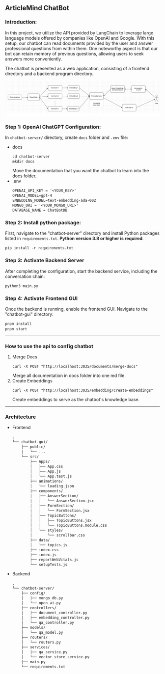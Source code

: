 ## ArticleMind ChatBot

### Introduction:

In this project, we utilize the API provided by LangChain to leverage large language models offered by companies like OpenAI and Google. With this setup, our chatbot can read documents provided by the user and answer professional questions from within them. One noteworthy aspect is that our bot can retain memory of previous questions, allowing users to seek answers more conveniently.

The chatbot is presented as a web application, consisting of a frontend directory and a backend program directory.

![plot](flowchart.png)
### Step 1: OpenAI ChatGPT Configuration:

In `chatbot-server/` directory, create `docs` folder and `.env` file:
- docs
    ```
    cd chatbot-server
    mkdir docs
    ```
    Move the documentation that you want the chatbot to learn into the docs folder.
- .env
    ```
    OPENAI_API_KEY = '<YOUR_KEY>'
    OPENAI_MODEL=gpt-4
    EMBEDDING_MODEL=text-embedding-ada-002
    MONGO_URI = '<YOUR_MONGO_URI>'
    DATABASE_NAME = ChatBotDB
    ```


### Step 2: Install python package:

First, navigate to the "chatbot-server" directory and install Python packages listed in `requirements.txt`. **Python version 3.8 or higher is required**.
    
```
pip install -r requirements.txt
```
    

### Step 3: Activate Backend Server

After completing the configuration, start the backend service, including the conversation chain:

```
python3 main.py
```


### Step 4: Activate Frontend GUI

Once the backend is running, enable the frontend GUI. Navigate to the "chatbot-gui" directory:

```bash
pnpm install
pnpm start
```

---

### How to use the api to config chatbot
1. Merge Docs
    ```
    curl -X POST "http://localhost:3035/documents/merge-docs"
    ```
    Merge all documentation in docs folder into one md file.
2. Create Embeddings
    ```
    curl -X POST "http://localhost:3035/embedding/create-embeddings"
    ```
    Create embeddings to serve as the chatbot's knowledge base. 


---

### Architecture
- Frontend
    ```
    .
    └── chatbot-gui/
        ├── public/
        │   └── ...
        └── src/
            ├── Apps/
            │   ├── App.css
            │   ├── App.js
            │   └── App.test.js
            ├── animations/
            │   └── loading.json
            ├── components/
            │   ├── AnswerSection/
            │   │   └── AnswerSection.jsx
            │   ├── FormSection/
            │   │   └── FormSection.jsx
            │   ├── TopicButtons/
            │   │   ├── TopicButtons.jsx
            │   │   └── TopicButtons.module.css
            │   └── styles/
            │       └── scrollbar.css
            ├── data/
            │   └── topics.js
            ├── index.css
            ├── index.js
            ├── reportWebVitals.js
            └── setupTests.js

    ```
- Backend
    ```
    .
    └── chatbot-server/
        ├── config/
        │   ├── mongo_db.py
        │   └── open_ai.py
        ├── controllers/
        │   ├── document_controller.py
        │   ├── embedding_controller.py
        │   └── qa_controller.py
        ├── models/
        │   └── qa_model.py
        ├── routers/
        │   └── routers.py
        ├── services/
        │   ├── qa_service.py
        │   └── vector_store_service.py
        ├── main.py
        └── requirements.txt
    ```